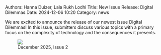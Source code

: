 Authors: Hanna Duizer, Lala Rukh Lodhi
Title: New Issue Release: Digital Dilemmas
Date: 2024-12-06 10:20
Category: news

We are excited to announce the release of our newest issue Digital Dilemmas! In this issue, submitters discuss various topics with a primary focus on the complexity of technology and the consequences it presents.

<figure class="news-image">
<a href="{filename}/pages/issue2.md">
<img src="{static}/images/cover-issue2.webp">
</a>
<figcaption>December 2025, Issue 2</figcaption>
<figure>